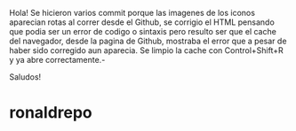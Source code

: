 Hola! Se hicieron varios commit porque las imagenes de los iconos aparecian rotas al correr desde el Github, se corrigio el HTML pensando
que podia ser un error de codigo o sintaxis pero resulto ser que el cache del navegador, desde la pagina de Github, mostraba el error que
a pesar de haber sido corregido aun aparecia. Se limpio la cache con Control+Shift+R y ya abre correctamente.-

Saludos!
# ronaldrepo
